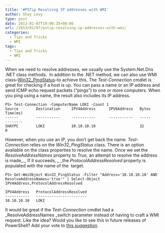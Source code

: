 ```yaml
---
title: '#PSTip Resolving IP addresses with WMI'
author: Shay Levy
type: post
date: 2013-01-07T19:00:35+00:00
url: /2013/01/07/pstip-resolving-ip-addresses-with-wmi/
categories:
  - Tips and Tricks
  - WMI
tags:
  - Tips and Tricks
  - WMI
---
```

When we need to resolve addresses, we usually use the System.Net.Dns .NET class methods.  In addition to the .NET method, we can also use WMI class&#8211;[Win32_PingStatus][1]&#8211;to achieve this. The _Test-Connection_ cmdlet is great for checking if a host is up. You can pass a name or an IP address and send ICMP echo request packets (&#8220;pings&#8221;) to one or more computers. When you ping using a name, the result also includes its IP address.

```
PS> Test-Connection -ComputerName LOKI -Count 1
Source        Destination     IPV4Address      IPV6Address   Bytes    Time(ms)
------        -----------     -----------      -----------   -----    --------
SHAYPC        LOKI            10.10.10.10                    32       0
```

However, when you use an IP, you don&#8217;t get back the name. _Test-Connection_ relies on the _Win32_PingStatus_ class. There is an option available on the class properties to resolve the name. Once we set the _ResolveAddressNames_ property to _True,_ an attempt to resolve the address is made_._ If it succeeds, _ _the _ProtocolAddressResolved_ property is populated with the name of the  target.

```
PS> Get-WmiObject Win32_PingStatus -Filter "Address='10.10.10.10' AND ResolveAddressNames='true'" | Select-Object IPV4Address,ProtocolAddressResolved

IPV4Address   ProtocolAddressResolved
-----------   -----------------------
10.10.10.10   LOKI
```

It would be great if the _Test-Connection_ cmdlet had a _ResolveAddressNames _switch parameter instead of having to craft a WMI request. Like the idea? Would you like to see this in future releases of PowerShell? Add your vote to [this suggestion][2].

[1]: http://msdn.microsoft.com/en-us/library/windows/desktop/aa394350(v=vs.85).aspx
[2]: https://connect.microsoft.com/PowerShell/feedback/details/759607/test-connection-resolving-address-names